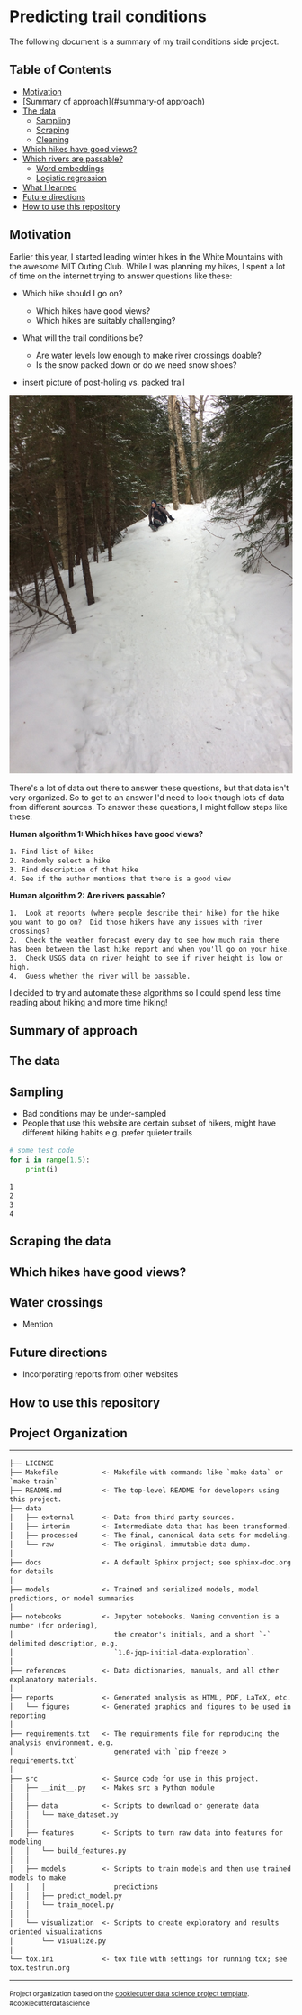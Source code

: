 # Predicting trail conditions

The following document is a summary of my trail conditions side project. 

## Table of Contents 
* [Motivation](#motivation)
* [Summary of approach](#summary-of approach)
* [The data](#the-data)
	* [Sampling](#sampling)
	* [Scraping](#scraping)
	* [Cleaning](#cleaning)
* [Which hikes have good views?](#which-hikes-have-good-views)
* [Which rivers are passable?]()
	* [Word embeddings]()
	* [Logistic regression]()
* [What I learned](#what-i-learned)
* [Future directions](#future-directions) 
* [How to use this repository](#how-to-use-this-repository)

## Motivation
Earlier this year, I started leading winter hikes in the White Mountains with the awesome MIT Outing Club.  While I was planning my hikes, I spent a lot of time on the internet trying to answer questions like these:

* Which hike should I go on?
	* Which hikes have good views?
	* Which hikes are suitably challenging?
* What will the trail conditions be?
	* Are water levels low enough to make river crossings doable? 
	* Is the snow packed down or do we need snow shoes?

* insert picture of post-holing vs. packed trail 

![alt text](https://github.com/avbatchelor/trail-conditions/blob/master/images/trail_example.JPG)

There's a lot of data out there to answer these questions, but that data isn't very organized.  So to get to an answer I'd need to look though lots of data from different sources.  To answer these questions, I might follow steps like these:

**Human algorithm 1: Which hikes have good views?**

	1. Find list of hikes 
	2. Randomly select a hike 
	3. Find description of that hike 
	4. See if the author mentions that there is a good view 

**Human algorithm 2: Are rivers passable?**

	1.  Look at reports (where people describe their hike) for the hike you want to go on?  Did those hikers have any issues with river crossings? 
	2.  Check the weather forecast every day to see how much rain there has been between the last hike report and when you'll go on your hike. 
	3.  Check USGS data on river height to see if river height is low or high. 
	4.  Guess whether the river will be passable.

I decided to try and automate these algorithms so I could spend less time reading about hiking and more time hiking!
   
## Summary of approach

## The data

## Sampling 

* Bad conditions may be under-sampled 
* People that use this website are certain subset of hikers, might have different hiking habits e.g. prefer quieter trails 



```python
# some test code
for i in range(1,5):
    print(i)
```

    1
    2
    3
    4
    

## Scraping the data

## Which hikes have good views?

## Water crossings 
* Mention 

## Future directions
* Incorporating reports from other websites


## How to use this repository

## Project Organization
------------

    ├── LICENSE
    ├── Makefile           <- Makefile with commands like `make data` or `make train`
    ├── README.md          <- The top-level README for developers using this project.
    ├── data
    │   ├── external       <- Data from third party sources.
    │   ├── interim        <- Intermediate data that has been transformed.
    │   ├── processed      <- The final, canonical data sets for modeling.
    │   └── raw            <- The original, immutable data dump.
    │
    ├── docs               <- A default Sphinx project; see sphinx-doc.org for details
    │
    ├── models             <- Trained and serialized models, model predictions, or model summaries
    │
    ├── notebooks          <- Jupyter notebooks. Naming convention is a number (for ordering),
    │                         the creator's initials, and a short `-` delimited description, e.g.
    │                         `1.0-jqp-initial-data-exploration`.
    │
    ├── references         <- Data dictionaries, manuals, and all other explanatory materials.
    │
    ├── reports            <- Generated analysis as HTML, PDF, LaTeX, etc.
    │   └── figures        <- Generated graphics and figures to be used in reporting
    │
    ├── requirements.txt   <- The requirements file for reproducing the analysis environment, e.g.
    │                         generated with `pip freeze > requirements.txt`
    │
    ├── src                <- Source code for use in this project.
    │   ├── __init__.py    <- Makes src a Python module
    │   │
    │   ├── data           <- Scripts to download or generate data
    │   │   └── make_dataset.py
    │   │
    │   ├── features       <- Scripts to turn raw data into features for modeling
    │   │   └── build_features.py
    │   │
    │   ├── models         <- Scripts to train models and then use trained models to make
    │   │   │                 predictions
    │   │   ├── predict_model.py
    │   │   └── train_model.py
    │   │
    │   └── visualization  <- Scripts to create exploratory and results oriented visualizations
    │       └── visualize.py
    │
    └── tox.ini            <- tox file with settings for running tox; see tox.testrun.org


--------

<p><small>Project organization based on the <a target="_blank" href="https://drivendata.github.io/cookiecutter-data-science/">cookiecutter data science project template</a>. #cookiecutterdatascience</small></p>
